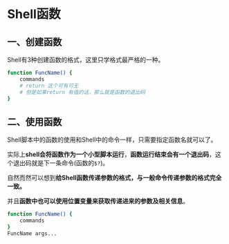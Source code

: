 # Shell函数

## 一、创建函数

Shell有3种创建函数的格式，这里只学格式最严格的一种。

```bash
function FuncName() {
	commands
	# return 这个可有可无
	# 但是如果return 有值的话，那么就是函数的退出码
}
```

## 二、使用函数

Shell脚本中的函数的使用和Shell中的命令一样，只需要指定函数名就可以了。

实际上**shell会将函数作为一个小型脚本运行**，**函数运行结束会有一个退出码**，这个退出码就是下一条命令(函数的`$?`)。

自然而然可以想到**给Shell函数传递参数的格式，与一般命令传递参数的格式完全一致。**

并且**函数中也可以使用位置变量来获取传递进来的参数及相关信息**。

```bash
function FuncName() {
	commands
}
FuncName args...
```

